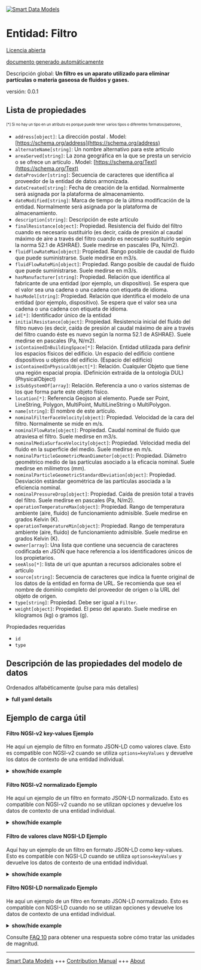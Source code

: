 <!-- 10-Header -->  
[![Smart Data Models](https://smartdatamodels.org/wp-content/uploads/2022/01/SmartDataModels_logo.png "Logo")](https://smartdatamodels.org)  
Entidad: Filtro  
===============<!-- /10-Header -->  
<!-- 15-License -->  
[Licencia abierta](https://github.com/smart-data-models//dataModel.S4BLDG/blob/master/Filter/LICENSE.md)  
[documento generado automáticamente](https://docs.google.com/presentation/d/e/2PACX-1vTs-Ng5dIAwkg91oTTUdt8ua7woBXhPnwavZ0FxgR8BsAI_Ek3C5q97Nd94HS8KhP-r_quD4H0fgyt3/pub?start=false&loop=false&delayms=3000#slide=id.gb715ace035_0_60)  
<!-- /15-License -->  
<!-- 20-Description -->  
Descripción global: **Un filtro es un aparato utilizado para eliminar partículas o materia gaseosa de fluidos y gases.**  
versión: 0.0.1  
<!-- /20-Description -->  
<!-- 30-PropertiesList -->  

## Lista de propiedades  

<sup><sub>[*] Si no hay un tipo en un atributo es porque puede tener varios tipos o diferentes formatos/patrones</sub></sup>.  
- `address[object]`: La dirección postal  . Model: [https://schema.org/address](https://schema.org/address)- `alternateName[string]`: Un nombre alternativo para este artículo  - `areaServed[string]`: La zona geográfica en la que se presta un servicio o se ofrece un artículo  . Model: [https://schema.org/Text](https://schema.org/Text)- `dataProvider[string]`: Secuencia de caracteres que identifica al proveedor de la entidad de datos armonizada.  - `dateCreated[string]`: Fecha de creación de la entidad. Normalmente será asignada por la plataforma de almacenamiento.  - `dateModified[string]`: Marca de tiempo de la última modificación de la entidad. Normalmente será asignada por la plataforma de almacenamiento.  - `description[string]`: Descripción de este artículo  - `finalResistance[object]`: Propiedad. Resistencia del fluido del filtro cuando es necesario sustituirlo (es decir, caída de presión al caudal máximo de aire a través del filtro cuando es necesario sustituirlo según la norma 52.1 de ASHRAE). Suele medirse en pascales (Pa, N/m2).  - `fluidFlowRateMax[object]`: Propiedad. Rango posible de caudal de fluido que puede suministrarse. Suele medirse en m3/s.  - `fluidFlowRateMin[object]`: Propiedad. Rango posible de caudal de fluido que puede suministrarse. Suele medirse en m3/s.  - `hasManufacturer[string]`: Propiedad. Relación que identifica al fabricante de una entidad (por ejemplo, un dispositivo). Se espera que el valor sea una cadena o una cadena con etiqueta de idioma.  - `hasModel[string]`: Propiedad. Relación que identifica el modelo de una entidad (por ejemplo, dispositivo). Se espera que el valor sea una cadena o una cadena con etiqueta de idioma.  - `id[*]`: Identificador único de la entidad  - `initialResistance[object]`: Propiedad. Resistencia inicial del fluido del filtro nuevo (es decir, caída de presión al caudal máximo de aire a través del filtro cuando éste es nuevo según la norma 52.1 de ASHRAE). Suele medirse en pascales (Pa, N/m2).  - `isContainedInBuildingSpace[*]`: Relación. Entidad utilizada para definir los espacios físicos del edificio. Un espacio del edificio contiene dispositivos u objetos del edificio. (Espacio del edificio)  - `isContainedInPhysicalObject[*]`: Relación. Cualquier Objeto que tiene una región espacial propia.  (Definición extraída de la ontología DUL) (PhysicalObject)  - `isSubSystemOf[array]`: Relación. Referencia a uno o varios sistemas de los que forma parte este objeto físico.  - `location[*]`: Referencia Geojson al elemento. Puede ser Point, LineString, Polygon, MultiPoint, MultiLineString o MultiPolygon.  - `name[string]`: El nombre de este artículo.  - `nominalFilterFaceVelocity[object]`: Propiedad. Velocidad de la cara del filtro. Normalmente se mide en m/s.  - `nominalFlowRate[object]`: Propiedad. Caudal nominal de fluido que atraviesa el filtro. Suele medirse en m3/s.  - `nominalMediaSurfaceVelocity[object]`: Propiedad. Velocidad media del fluido en la superficie del medio. Suele medirse en m/s.  - `nominalParticleGeometricMeanDiameter[object]`: Propiedad. Diámetro geométrico medio de las partículas asociado a la eficacia nominal. Suele medirse en milímetros (mm).  - `nominalParticleGeometricStandardDeviation[object]`: Propiedad. Desviación estándar geométrica de las partículas asociada a la eficiencia nominal.  - `nominalPressureDrop[object]`: Propiedad. Caída de presión total a través del filtro. Suele medirse en pascales (Pa, N/m2).  - `operationTemperatureMax[object]`: Propiedad. Rango de temperatura ambiente (aire, fluido) de funcionamiento admisible. Suele medirse en grados Kelvin (K).  - `operationTemperatureMin[object]`: Propiedad. Rango de temperatura ambiente (aire, fluido) de funcionamiento admisible. Suele medirse en grados Kelvin (K).  - `owner[array]`: Una lista que contiene una secuencia de caracteres codificada en JSON que hace referencia a los identificadores únicos de los propietarios.  - `seeAlso[*]`: lista de uri que apuntan a recursos adicionales sobre el artículo  - `source[string]`: Secuencia de caracteres que indica la fuente original de los datos de la entidad en forma de URL. Se recomienda que sea el nombre de dominio completo del proveedor de origen o la URL del objeto de origen.  - `type[string]`: Propiedad. Debe ser igual a `Filter`.  - `weight[object]`: Propiedad. El peso del aparato. Suele medirse en kilogramos (kg) o gramos (g).  <!-- /30-PropertiesList -->  
<!-- 35-RequiredProperties -->  
Propiedades requeridas  
- `id`  - `type`  <!-- /35-RequiredProperties -->  
<!-- 40-RequiredProperties -->  
<!-- /40-RequiredProperties -->  
<!-- 50-DataModelHeader -->  
## Descripción de las propiedades del modelo de datos  
Ordenados alfabéticamente (pulse para más detalles)  
<!-- /50-DataModelHeader -->  
<!-- 60-ModelYaml -->  
<details><summary><strong>full yaml details</strong></summary>    
```yaml  
Filter:    
  description: A filter is an apparatus used to remove particulate or gaseous matter from fluids and gases.    
  properties:    
    address:    
      description: The mailing address    
      properties:    
        addressCountry:    
          description: 'Property. The country. For example, Spain. Model:''https://schema.org/addressCountry'''    
          type: string    
        addressLocality:    
          description: 'Property. The locality in which the street address is, and which is in the region. Model:''https://schema.org/addressLocality'''    
          type: string    
        addressRegion:    
          description: 'Property. The region in which the locality is, and which is in the country. Model:''https://schema.org/addressRegion'''    
          type: string    
        district:    
          description: 'A district is a type of administrative division that, in some countries, is managed by the local government.'    
          type: string    
        postOfficeBoxNumber:    
          description: 'Property. The post office box number for PO box addresses. For example, 03578. Model:''https://schema.org/postOfficeBoxNumber'''    
          type: string    
        postalCode:    
          description: 'Property. The postal code. For example, 24004. Model:''https://schema.org/https://schema.org/postalCode'''    
          type: string    
        streetAddress:    
          description: 'Property. The street address. Model:''https://schema.org/streetAddress'''    
          type: string    
        streetNr:    
          description: Number identifying a specific property on a public street.    
          type: string    
      type: object    
      x-ngsi:    
        model: https://schema.org/address    
        type: Property    
    alternateName:    
      description: An alternative name for this item    
      type: string    
      x-ngsi:    
        type: Property    
    areaServed:    
      description: The geographic area where a service or offered item is provided    
      type: string    
      x-ngsi:    
        model: https://schema.org/Text    
        type: Property    
    dataProvider:    
      description: A sequence of characters identifying the provider of the harmonised data entity.    
      type: string    
      x-ngsi:    
        type: Property    
    dateCreated:    
      description: Entity creation timestamp. This will usually be allocated by the storage platform.    
      format: date-time    
      type: string    
      x-ngsi:    
        type: Property    
    dateModified:    
      description: Timestamp of the last modification of the entity. This will usually be allocated by the storage platform.    
      format: date-time    
      type: string    
      x-ngsi:    
        type: Property    
    description:    
      description: A description of this item    
      type: string    
      x-ngsi:    
        type: Property    
    finalResistance:    
      $id: https://smart-data-models.github.com/dataModel.SAREF/Measurement    
      derivedFrom: "https://saref.etsi.org/core/v3.1.1/#saref:Measurement"    
      description: 'Property. Filter fluid resistance when replacement is required (i.e., Pressure drop at the maximum air flowrate across the filter when the filter needs replacement per ASHRAE Standard 52.1). Usually measured in Pascals (Pa, N/m2).'    
      license: https://opensource.org/licenses/BSD-3-Clause    
      properties: &filter_-_properties_-_fluidflowratemax_-_properties    
        observedAt:    
          description: Property. A relationship stating the timestamp of an entity (e.g. a measurement).    
          format: date-time    
          type: string    
        unitCode:    
          description: Property. A relationship identifying the unit of measure used for a certain entity.    
          type: string    
        value:    
          description: 'Property. A relationship defining the value of a certain property, e.g., energy or power. Note that, even if numeric values are expected to enable reasoning, measurement values could use other datatypes.'    
          type: number    
      title: Smart data models - Measurement schema    
      type: object    
      x-ngsi:    
        type: Property    
    fluidFlowRateMax:    
      $id: https://smart-data-models.github.com/dataModel.SAREF/Measurement    
      derivedFrom: "https://saref.etsi.org/core/v3.1.1/#saref:Measurement"    
      description: Property. Possible range of fluid flowrate that can be delivered. Usually measured in m3/s.    
      license: https://opensource.org/licenses/BSD-3-Clause    
      properties: *filter_-_properties_-_fluidflowratemax_-_properties    
      title: Smart data models - Measurement schema    
      type: object    
      x-ngsi:    
        type: Property    
    fluidFlowRateMin:    
      $id: https://smart-data-models.github.com/dataModel.SAREF/Measurement    
      derivedFrom: "https://saref.etsi.org/core/v3.1.1/#saref:Measurement"    
      description: Property. Possible range of fluid flowrate that can be delivered. Usually measured in m3/s.    
      license: https://opensource.org/licenses/BSD-3-Clause    
      properties: *filter_-_properties_-_fluidflowratemax_-_properties    
      title: Smart data models - Measurement schema    
      type: object    
      x-ngsi:    
        type: Property    
    hasManufacturer:    
      description: 'Property. A relationship identifying the manufacturer of an entity (e.g., device). The value is expected to be a string or a string with language tag.'    
      type: string    
      x-ngsi:    
        type: Property    
    hasModel:    
      description: 'Property. A relationship identifying the model of an entity (e.g., device). The value is expected to be a string or a string with language tag.'    
      type: string    
      x-ngsi:    
        type: Property    
    id:    
      anyOf: &filter_-_properties_-_iscontainedinbuildingspace_-_anyof    
        - description: Property. Identifier format of any NGSI entity    
          maxLength: 256    
          minLength: 1    
          pattern: ^[\w\-\.\{\}\$\+\*\[\]`|~^@!,:\\]+$    
          type: string    
        - description: Property. Identifier format of any NGSI entity    
          format: uri    
          type: string    
      description: Unique identifier of the entity    
      x-ngsi:    
        type: Property    
    initialResistance:    
      $id: https://smart-data-models.github.com/dataModel.SAREF/Measurement    
      derivedFrom: "https://saref.etsi.org/core/v3.1.1/#saref:Measurement"    
      description: 'Property. Initial new filter fluid resistance (i.e., pressure drop at the maximum air flowrate across the filter when the filter is new per ASHRAE Standard 52.1). Usually measured in Pascals (Pa, N/m2).'    
      license: https://opensource.org/licenses/BSD-3-Clause    
      properties: *filter_-_properties_-_fluidflowratemax_-_properties    
      title: Smart data models - Measurement schema    
      type: object    
      x-ngsi:    
        type: Property    
    isContainedInBuildingSpace:    
      anyOf: *filter_-_properties_-_iscontainedinbuildingspace_-_anyof    
      description: Relationship. An entity used to define the physical spaces of the building. A building space contains devices or building objects. (BuildingSpace)    
      x-ngsi:    
        type: Property    
    isContainedInPhysicalObject:    
      anyOf: *filter_-_properties_-_iscontainedinbuildingspace_-_anyof    
      description: Relationship. Any Object that has a proper space region.  (Definition extracted from DUL ontology) (PhysicalObject)    
      x-ngsi:    
        type: Property    
    isSubSystemOf:    
      description: Relationship. A reference to a system(s) that this Physical Object is part of.    
      items:    
        anyOf: *filter_-_properties_-_iscontainedinbuildingspace_-_anyof    
        description: Property. Unique identifier of the entity    
      type: array    
      x-ngsi:    
        type: Relationship    
    location:    
      description: 'Geojson reference to the item. It can be Point, LineString, Polygon, MultiPoint, MultiLineString or MultiPolygon'    
      oneOf:    
        - description: GeoProperty. Geojson reference to the item. Point    
          properties:    
            bbox:    
              items:    
                type: number    
              minItems: 4    
              type: array    
            coordinates:    
              items:    
                type: number    
              minItems: 2    
              type: array    
            type:    
              enum:    
                - Point    
              type: string    
          required:    
            - type    
            - coordinates    
          title: GeoJSON Point    
          type: object    
        - description: GeoProperty. Geojson reference to the item. LineString    
          properties:    
            bbox:    
              items:    
                type: number    
              minItems: 4    
              type: array    
            coordinates:    
              items:    
                items:    
                  type: number    
                minItems: 2    
                type: array    
              minItems: 2    
              type: array    
            type:    
              enum:    
                - LineString    
              type: string    
          required:    
            - type    
            - coordinates    
          title: GeoJSON LineString    
          type: object    
        - description: GeoProperty. Geojson reference to the item. Polygon    
          properties:    
            bbox:    
              items:    
                type: number    
              minItems: 4    
              type: array    
            coordinates:    
              items:    
                items:    
                  items:    
                    type: number    
                  minItems: 2    
                  type: array    
                minItems: 4    
                type: array    
              type: array    
            type:    
              enum:    
                - Polygon    
              type: string    
          required:    
            - type    
            - coordinates    
          title: GeoJSON Polygon    
          type: object    
        - description: GeoProperty. Geojson reference to the item. MultiPoint    
          properties:    
            bbox:    
              items:    
                type: number    
              minItems: 4    
              type: array    
            coordinates:    
              items:    
                items:    
                  type: number    
                minItems: 2    
                type: array    
              type: array    
            type:    
              enum:    
                - MultiPoint    
              type: string    
          required:    
            - type    
            - coordinates    
          title: GeoJSON MultiPoint    
          type: object    
        - description: GeoProperty. Geojson reference to the item. MultiLineString    
          properties:    
            bbox:    
              items:    
                type: number    
              minItems: 4    
              type: array    
            coordinates:    
              items:    
                items:    
                  items:    
                    type: number    
                  minItems: 2    
                  type: array    
                minItems: 2    
                type: array    
              type: array    
            type:    
              enum:    
                - MultiLineString    
              type: string    
          required:    
            - type    
            - coordinates    
          title: GeoJSON MultiLineString    
          type: object    
        - description: GeoProperty. Geojson reference to the item. MultiLineString    
          properties:    
            bbox:    
              items:    
                type: number    
              minItems: 4    
              type: array    
            coordinates:    
              items:    
                items:    
                  items:    
                    items:    
                      type: number    
                    minItems: 2    
                    type: array    
                  minItems: 4    
                  type: array    
                type: array    
              type: array    
            type:    
              enum:    
                - MultiPolygon    
              type: string    
          required:    
            - type    
            - coordinates    
          title: GeoJSON MultiPolygon    
          type: object    
      x-ngsi:    
        type: GeoProperty    
    name:    
      description: The name of this item.    
      type: string    
      x-ngsi:    
        type: Property    
    nominalFilterFaceVelocity:    
      $id: https://smart-data-models.github.com/dataModel.SAREF/Measurement    
      derivedFrom: "https://saref.etsi.org/core/v3.1.1/#saref:Measurement"    
      description: Property. Filter face velocity. Usually measured in m/s.    
      license: https://opensource.org/licenses/BSD-3-Clause    
      properties: *filter_-_properties_-_fluidflowratemax_-_properties    
      title: Smart data models - Measurement schema    
      type: object    
      x-ngsi:    
        type: Property    
    nominalFlowRate:    
      $id: https://smart-data-models.github.com/dataModel.SAREF/Measurement    
      derivedFrom: "https://saref.etsi.org/core/v3.1.1/#saref:Measurement"    
      description: Property. Nominal fluid flow rate through the filter. Usually measured in m3/s.    
      license: https://opensource.org/licenses/BSD-3-Clause    
      properties: *filter_-_properties_-_fluidflowratemax_-_properties    
      title: Smart data models - Measurement schema    
      type: object    
      x-ngsi:    
        type: Property    
    nominalMediaSurfaceVelocity:    
      $id: https://smart-data-models.github.com/dataModel.SAREF/Measurement    
      derivedFrom: "https://saref.etsi.org/core/v3.1.1/#saref:Measurement"    
      description: Property. Average fluid velocity at the media surface. Usually measured in m/s.    
      license: https://opensource.org/licenses/BSD-3-Clause    
      properties: *filter_-_properties_-_fluidflowratemax_-_properties    
      title: Smart data models - Measurement schema    
      type: object    
      x-ngsi:    
        type: Property    
    nominalParticleGeometricMeanDiameter:    
      $id: https://smart-data-models.github.com/dataModel.SAREF/Measurement    
      derivedFrom: "https://saref.etsi.org/core/v3.1.1/#saref:Measurement"    
      description: Property. Particle geometric mean diameter associated with nominal efficiency. Usually measured in millimeters (mm).    
      license: https://opensource.org/licenses/BSD-3-Clause    
      properties: *filter_-_properties_-_fluidflowratemax_-_properties    
      title: Smart data models - Measurement schema    
      type: object    
      x-ngsi:    
        type: Property    
    nominalParticleGeometricStandardDeviation:    
      $id: https://smart-data-models.github.com/dataModel.SAREF/Measurement    
      derivedFrom: "https://saref.etsi.org/core/v3.1.1/#saref:Measurement"    
      description: 'Property. Particle geometric standard deviation associated with nominal efficiency. '    
      license: https://opensource.org/licenses/BSD-3-Clause    
      properties: *filter_-_properties_-_fluidflowratemax_-_properties    
      title: Smart data models - Measurement schema    
      type: object    
      x-ngsi:    
        type: Property    
    nominalPressureDrop:    
      $id: https://smart-data-models.github.com/dataModel.SAREF/Measurement    
      derivedFrom: "https://saref.etsi.org/core/v3.1.1/#saref:Measurement"    
      description: 'Property. Total pressure drop across the filter. Usually measured in Pascals (Pa, N/m2).'    
      license: https://opensource.org/licenses/BSD-3-Clause    
      properties: *filter_-_properties_-_fluidflowratemax_-_properties    
      title: Smart data models - Measurement schema    
      type: object    
      x-ngsi:    
        type: Property    
    operationTemperatureMax:    
      $id: https://smart-data-models.github.com/dataModel.SAREF/Measurement    
      derivedFrom: "https://saref.etsi.org/core/v3.1.1/#saref:Measurement"    
      description: 'Property. Allowable operation ambient (air, fluid) temperature range. Usually measured in degrees Kelvin (K).'    
      license: https://opensource.org/licenses/BSD-3-Clause    
      properties: *filter_-_properties_-_fluidflowratemax_-_properties    
      title: Smart data models - Measurement schema    
      type: object    
      x-ngsi:    
        type: Property    
    operationTemperatureMin:    
      $id: https://smart-data-models.github.com/dataModel.SAREF/Measurement    
      derivedFrom: "https://saref.etsi.org/core/v3.1.1/#saref:Measurement"    
      description: 'Property. Allowable operation ambient (air, fluid) temperature range. Usually measured in degrees Kelvin (K).'    
      license: https://opensource.org/licenses/BSD-3-Clause    
      properties: *filter_-_properties_-_fluidflowratemax_-_properties    
      title: Smart data models - Measurement schema    
      type: object    
      x-ngsi:    
        type: Property    
    owner:    
      description: A List containing a JSON encoded sequence of characters referencing the unique Ids of the owner(s)    
      items:    
        anyOf: *filter_-_properties_-_iscontainedinbuildingspace_-_anyof    
        description: Property. Unique identifier of the entity    
      type: array    
      x-ngsi:    
        type: Property    
    seeAlso:    
      description: list of uri pointing to additional resources about the item    
      oneOf:    
        - items:    
            format: uri    
            type: string    
          minItems: 1    
          type: array    
        - format: uri    
          type: string    
      x-ngsi:    
        type: Property    
    source:    
      description: 'A sequence of characters giving the original source of the entity data as a URL. Recommended to be the fully qualified domain name of the source provider, or the URL to the source object.'    
      type: string    
      x-ngsi:    
        type: Property    
    type:    
      description: Property. It must be equal to `Filter`.    
      enum:    
        - Filter    
      type: string    
      x-ngsi:    
        type: Property    
    weight:    
      $id: https://smart-data-models.github.com/dataModel.SAREF/Measurement    
      derivedFrom: "https://saref.etsi.org/core/v3.1.1/#saref:Measurement"    
      description: Property. The weight of the device. Usually measured in kilograms (kg) or grams (g).    
      license: https://opensource.org/licenses/BSD-3-Clause    
      properties: *filter_-_properties_-_fluidflowratemax_-_properties    
      title: Smart data models - Measurement schema    
      type: object    
      x-ngsi:    
        type: Property    
  required:    
    - id    
    - type    
  type: object    
  x-derived-from: "https://saref.etsi.org/saref4bldg/v1.1.2/#s4bldg:Filter"    
  x-disclaimer: 'Redistribution and use in source and binary forms, with or without modification, are permitted  provided that the license conditions are met. Copyleft (c) 2022 Contributors to Smart Data Models Program'    
  x-license-url: https://github.com/smart-data-models/dataModel.S4BLDG/blob/master/Filter/LICENSE.md    
  x-model-schema: https://smart-data-models.github.com/dataModel.SAREF4BLDG/Filter/schema.json    
  x-model-tags: SAREF Filter    
  x-version: 0.0.1    
```  
</details>    
<!-- /60-ModelYaml -->  
<!-- 70-MiddleNotes -->  
<!-- /70-MiddleNotes -->  
<!-- 80-Examples -->  
## Ejemplo de carga útil  
#### Filtro NGSI-v2 key-values Ejemplo  
He aquí un ejemplo de filtro en formato JSON-LD como valores clave. Esto es compatible con NGSI-v2 cuando se utiliza `options=keyValues` y devuelve los datos de contexto de una entidad individual.  
<details><summary><strong>show/hide example</strong></summary>    
```json  
{  
    "id": "urn:ngsi-ld:Filter:cab351de-0353-4d67-ba3e-f8e496fff6ee",  
    "type": "Filter",  
    "finalResistance": 0.046716566596463616,  
    "fluidFlowRateMax": 0.5234640867427633,  
    "fluidFlowRateMin": 0.88979941896976,  
    "initialResistance": 0.9155546427779283,  
    "nominalFilterFaceVelocity": 0.6586465369680704,  
    "nominalFlowRate": 0.08419722940470808,  
    "nominalMediaSurfaceVelocity": 0.2909288017995001,  
    "nominalParticleGeometricMeanDiameter": 0.25048971083477223,  
    "nominalParticleGeometricStandardDeviation": 0.6860967233212114,  
    "nominalPressureDrop": 0.4382746309750293,  
    "operationTemperatureMax": 0.41660145070952037,  
    "operationTemperatureMin": 0.7951736951400654,  
    "weight": 0.9846229044529057,  
    "isContainedInBuildingSpace": "urn:ngsi-ld:BuildingSpace:0f3368a3-5989-4693-b29e-37aaa17be464",  
    "isContainedInPhysicalObject": "urn:ngsi-ld:PhysicalObject:78c5cc6c-d740-45dd-968c-43361a780e2c",  
    "isSubSystemOf": [  
        "urn:ngsi-ld:System:c57a69ec-9b26-4933-b4ce-580e5edb9b72",  
        "urn:ngsi-ld:System:0132ad74-ea74-4d20-b0d0-bb4fa1a19af9",  
        "urn:ngsi-ld:System:be24c623-c5c4-4da0-b4ea-552cb1d31a71"  
    ],  
    "hasManufacturer": "Filter Company Inc.",  
    "hasModel": "Filter 0.1.2",  
    "dateCreated": "2023-01-26T06:33:09Z",  
    "dateModified": "2023-01-26T13:51:08Z",  
    "source": "Import",  
    "name": "Filter",  
    "alternateName": "Filter type 2",  
    "description": "Filter of limited Filter types",  
    "dataProvider": "IFC file"  
}  
```  
</details>  
#### Filtro NGSI-v2 normalizado Ejemplo  
He aquí un ejemplo de un filtro en formato JSON-LD normalizado. Esto es compatible con NGSI-v2 cuando no se utilizan opciones y devuelve los datos de contexto de una entidad individual.  
<details><summary><strong>show/hide example</strong></summary>    
```json  
{  
  "id": "urn:ngsi-ld:Filter:8e80455c-7f89-462c-b1f0-b84c6ac5e5cb",  
  "type": "Filter",  
  "finalResistance": {  
    "type": "Measurement",  
    "value": 0.25563353322549653  
  },  
  "fluidFlowRateMax": {  
    "type": "Measurement",  
    "value":0.7441450852967011  
  },  
  "fluidFlowRateMin": {  
    "type": "Measurement",  
    "value":  0.32563792639259326  
  },  
  "initialResistance": {  
    "type": "Measurement",  
    "value": 0.41032135281652493  
  },  
  "nominalFilterFaceVelocity": {  
    "type": "Measurement",  
    "value": 0.829815297358211  
  },  
  "nominalFlowRate": {  
    "type": "Measurement",  
    "value":  0.569423507213339  
  },  
  "nominalMediaSurfaceVelocity": {  
    "type": "Measurement",  
    "value":  0.6085640129416107  
  },  
  "nominalParticleGeometricMeanDiameter": {  
    "type": "Measurement",  
    "value":  0.9736709365602062  
  },  
  "nominalParticleGeometricStandardDeviation": {  
    "type": "Measurement",  
    "value": 0.5284993250186989  
  },  
  "nominalPressureDrop": {  
    "type": "Measurement",  
    "value": 0.4856470985811685  
  },  
  "operationTemperatureMax": {  
    "type": "Measurement",  
    "value":  0.04450158146401939  
  },  
  "operationTemperatureMin": {  
    "type": "Measurement",  
    "value":  0.28211808830531604  
  },  
  "weight": {  
    "type": "Measurement",  
    "value": 0.5157014658259989  
  },  
  "isContainedInBuildingSpace": {  
    "type": "URI",  
    "value": "urn:ngsi-ld:BuildingSpace:4468726f-7faa-4e8e-802e-337b7d4e2c38"  
  },  
  "isContainedInPhysicalObject": {  
    "type": "URI",  
    "value": "urn:ngsi-ld:PhysicalObject:a263b3b0-a5d7-4e38-a95f-75dd868ea6aa"  
  },  
  "isSubSystemOf": {  
    "type": "array",  
    "value": [  
      {  
        "type": "URI",  
        "value": "urn:ngsi-ld:System:118a0d61-bba3-416e-a770-5ac45dfb66e7"  
      },  
      {  
        "type": "URI",  
        "value": "urn:ngsi-ld:System:a7ba30cc-d8f3-423d-a1d6-284c130befee"  
      },  
      {  
        "type": "URI",  
        "value": "urn:ngsi-ld:System:38485bc5-5ff4-49f1-b6fb-65b815b05795"  
      }  
    ]  
  },  
  "hasManufacturer": {  
    "type": "Text",  
    "value": "Filter Company Inc."  
  },  
  "hasModel": {  
    "type": "Text",  
    "value": "Filter 0.1.2"  
  },  
  "dateCreated": {  
    "type": "DateTime",  
    "value": "2023-01-26T04:44:52.9377605+01:00"  
  },  
  "dateModified": {  
    "type": "DateTime",  
    "value": "2023-01-25T18:30:35.796352+01:00"  
  },  
  "source": {  
    "type": "Text",  
    "value": "Import"  
  },  
  "name": {  
    "type": "Text",  
    "value": "Filter"  
  },  
  "alternateName": {  
    "type": "Text",  
    "value": "Filter type 2"  
  },  
  "description": {  
    "type": "Text",  
    "value": "Filter of limited Filter types"  
  },  
  "dataProvider": {  
    "type": "Text",  
    "value": "IFC file"  
  }  
}  
```  
</details>  
#### Filtro de valores clave NGSI-LD Ejemplo  
Aquí hay un ejemplo de un filtro en formato JSON-LD como key-values. Esto es compatible con NGSI-LD cuando se utiliza `options=keyValues` y devuelve los datos de contexto de una entidad individual.  
<details><summary><strong>show/hide example</strong></summary>    
```json  
{  
  "id": "urn:ngsi-ld:Filter:cab351de-0353-4d67-ba3e-f8e496fff6ee",  
  "type": "Filter",  
  "finalResistance": 0.046716566596463616,  
  "fluidFlowRateMax": 0.5234640867427633,  
  "fluidFlowRateMin": 0.88979941896976,  
  "initialResistance": 0.9155546427779283,  
  "nominalFilterFaceVelocity": 0.6586465369680704,  
  "nominalFlowRate": 0.08419722940470808,  
  "nominalMediaSurfaceVelocity": 0.2909288017995001,  
  "nominalParticleGeometricMeanDiameter": 0.25048971083477223,  
  "nominalParticleGeometricStandardDeviation": 0.6860967233212114,  
  "nominalPressureDrop": 0.4382746309750293,  
  "operationTemperatureMax": 0.41660145070952037,  
  "operationTemperatureMin": 0.7951736951400654,  
  "weight": 0.9846229044529057,  
  "isContainedInBuildingSpace": "urn:ngsi-ld:BuildingSpace:0f3368a3-5989-4693-b29e-37aaa17be464",  
  "isContainedInPhysicalObject": "urn:ngsi-ld:PhysicalObject:78c5cc6c-d740-45dd-968c-43361a780e2c",  
  "isSubSystemOf": [  
    "urn:ngsi-ld:System:c57a69ec-9b26-4933-b4ce-580e5edb9b72",  
    "urn:ngsi-ld:System:0132ad74-ea74-4d20-b0d0-bb4fa1a19af9",  
    "urn:ngsi-ld:System:be24c623-c5c4-4da0-b4ea-552cb1d31a71"  
  ],  
  "hasManufacturer": "Filter Company Inc.",  
  "hasModel": "Filter 0.1.2",  
  "dateCreated": "2023-01-26T06:33:09Z",  
  "dateModified": "2023-01-26T13:51:08Z",  
  "source": "Import",  
  "name": "Filter",  
  "alternateName": "Filter type 2",  
  "description": "Filter of limited Filter types",  
  "dataProvider": "IFC file",  
  "@context": [  
    "https://raw.githubusercontent.com/smart-data-models/dataModel.S4BLDG/master/context.jsonld",  
    "https://uri.etsi.org/ngsi-ld/v1/ngsi-ld-core-context.jsonld"  
  ]  
}  
```  
</details>  
#### Filtro NGSI-LD normalizado Ejemplo  
He aquí un ejemplo de un filtro en formato JSON-LD normalizado. Esto es compatible con NGSI-LD cuando no se utilizan opciones y devuelve los datos de contexto de una entidad individual.  
<details><summary><strong>show/hide example</strong></summary>    
```json  
{  
  "id": "urn:ngsi-ld:Filter:fbeb6c10-5a65-4f37-b472-05630b596d96",  
  "type": "Filter",  
  "finalResistance": {  
    "type": "Property",  
    "unitCode": "N/m2",  
    "observedAt": "2023-01-26T01:00:57Z",  
    "value": 0.5605621121413891  
  },  
  "fluidFlowRateMax": {  
    "type": "Property",  
    "unitCode": "m3/s",  
    "observedAt": "2023-01-26T09:29:26Z",  
    "value": 0.8457030696896928  
  },  
  "fluidFlowRateMin": {  
    "type": "Property",  
    "unitCode": "m3/s",  
    "observedAt": "2023-01-26T01:24:07Z",  
    "value": 0.4281237576056126  
  },  
  "initialResistance": {  
    "type": "Property",  
    "unitCode": "N/m2",  
    "observedAt": "2023-01-26T13:16:00Z",  
    "value": 0.9855925634968424  
  },  
  "nominalFilterFaceVelocity": {  
    "type": "Property",  
    "unitCode": "m/s",  
    "observedAt": "2023-01-26T03:08:23Z",  
    "value": 0.6912281080254741  
  },  
  "nominalFlowRate": {  
    "type": "Property",  
    "unitCode": "m3/s",  
    "observedAt": "2023-01-25T15:48:08Z",  
    "value": 0.022821238860702198  
  },  
  "nominalMediaSurfaceVelocity": {  
    "type": "Property",  
    "unitCode": "m/s",  
    "observedAt": "2023-01-25T22:13:37Z",  
    "value": 0.5684154129668265  
  },  
  "nominalParticleGeometricMeanDiameter": {  
    "type": "Property",  
    "unitCode": "mm",  
    "observedAt": "2023-01-26T07:32:19Z",  
    "value": 0.229698552370729  
  },  
  "nominalParticleGeometricStandardDeviation": {  
    "type": "Property",  
    "unitCode": "NA",  
    "observedAt": "2023-01-26T02:48:53Z",  
    "value": 0.8264025547190669  
  },  
  "nominalPressureDrop": {  
    "type": "Property",  
    "unitCode": "N/m2",  
    "observedAt": "2023-01-25T19:24:30Z",  
    "value": 0.6662603303962529  
  },  
  "operationTemperatureMax": {  
    "type": "Property",  
    "unitCode": "K",  
    "observedAt": "2023-01-26T00:52:23Z",  
    "value": 0.8600599815414807  
  },  
  "operationTemperatureMin": {  
    "type": "Property",  
    "unitCode": "K",  
    "observedAt": "2023-01-25T18:39:35Z",  
    "value": 0.11197463391152895  
  },  
  "weight": {  
    "type": "Property",  
    "unitCode": "g",  
    "observedAt": "2023-01-26T06:38:32Z",  
    "value": 0.39067890635291025  
  },  
  "isContainedInBuildingSpace": {  
    "type": "Relationship",  
    "object": "urn:ngsi-ld:BuildingSpace:3ad9289e-2153-42f6-821a-e050b0cece56"  
  },  
  "isContainedInPhysicalObject": {  
    "type": "Relationship",  
    "object": "urn:ngsi-ld:PhysicalObject:14828a20-966b-491d-8c5d-06e0e9323fe3"  
  },  
  "isSubSystemOf": [  
    {  
      "type": "Relationship",  
      "object": "urn:ngsi-ld:System:4f4ca1e9-532c-4518-b84b-92e00d43255a"  
    },  
    {  
      "type": "Relationship",  
      "object": "urn:ngsi-ld:System:4be15aec-065d-404f-aedd-e477a5a61f23"  
    },  
    {  
      "type": "Relationship",  
      "object": "urn:ngsi-ld:System:7e718726-9abe-49e6-ae69-96d1277a5af0"  
    }  
  ],  
  "hasManufacturer": {  
    "type": "Property",  
    "value": "Filter Company Inc."  
  },  
  "hasModel": {  
    "type": "Property",  
    "value": "Filter 0.1.2"  
  },  
  "dateCreated": {  
    "type": "Property",  
    "value": "2023-01-25T21:32:07Z"  
  },  
  "dateModified": {  
    "type": "Property",  
    "value": "2023-01-25T21:47:48Z"  
  },  
  "source": {  
    "type": "Property",  
    "value": "Import"  
  },  
  "name": {  
    "type": "Property",  
    "value": "Filter"  
  },  
  "alternateName": {  
    "type": "Property",  
    "value": "Filter type 2"  
  },  
  "description": {  
    "type": "Property",  
    "value": "Filter of limited Filter types"  
  },  
  "dataProvider": {  
    "type": "Property",  
    "value": "IFC file"  
  },  
  "@context": [  
    "https://raw.githubusercontent.com/smart-data-models/dataModel.S4BLDG/master/context.jsonld",  
    "https://uri.etsi.org/ngsi-ld/v1/ngsi-ld-core-context.jsonld"  
  ]  
}  
```  
</details><!-- /80-Examples -->  
<!-- 90-FooterNotes -->  
<!-- /90-FooterNotes -->  
<!-- 95-Units -->  
Consulte [FAQ 10](https://smartdatamodels.org/index.php/faqs/) para obtener una respuesta sobre cómo tratar las unidades de magnitud.  
<!-- /95-Units -->  
<!-- 97-LastFooter -->  
---  
[Smart Data Models](https://smartdatamodels.org) +++ [Contribution Manual](https://bit.ly/contribution_manual) +++ [About](https://bit.ly/Introduction_SDM)<!-- /97-LastFooter -->  
